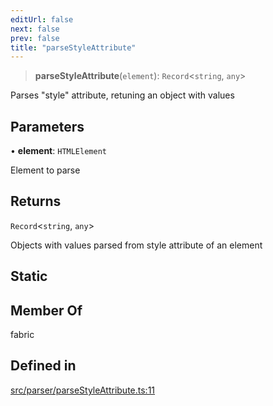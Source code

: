 ```yaml
---
editUrl: false
next: false
prev: false
title: "parseStyleAttribute"
---
```


> **parseStyleAttribute**(`element`): `Record`\<`string`, `any`\>

Parses "style" attribute, retuning an object with values

## Parameters

• **element**: `HTMLElement`

Element to parse

## Returns

`Record`\<`string`, `any`\>

Objects with values parsed from style attribute of an element

## Static

## Member Of

fabric

## Defined in

[src/parser/parseStyleAttribute.ts:11](https://github.com/fabricjs/fabric.js/blob/c093e29e73123dafcfa091ff4d5e04e690bb796e/src/parser/parseStyleAttribute.ts#L11)
